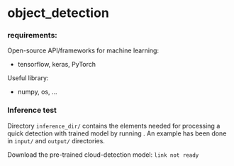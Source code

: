 # object_detection

### requirements:  
Open-source API/frameworks for machine learning:  
- tensorflow, keras, PyTorch  

Useful library:  
- numpy, os, ...



### Inference test
Directory `inference_dir/` contains the elements needed for processing a quick detection with trained model by running . 
An example has been done in `input/` and `output/` directories.

Download the pre-trained cloud-detection model: `link not ready`  

